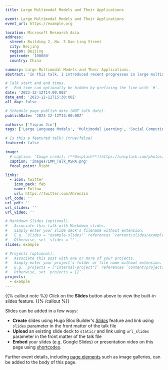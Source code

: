 ```yaml
---
title: Large Multimodal Models and Their Applications

event: Large Multimodal Models and Their Applications
event_url: https://example.org

location: Microsoft Research Asia
address:
  street: Building 2, No. 5 Dan Ling Street
  city: Beijing
  region: Beijing
  postcode: '100080'
  country: China

summary: Large Multimodal Models and Their Applications.
abstract: 'In this talk, I introduced recent progresses in large multimodal models, such as LLaVA, BLIP2, InstructBLIP, and LLaMA-Adapter.'

# Talk start and end times.
#   End time can optionally be hidden by prefixing the line with `#`.
date: '2023-12-12T14:00:00Z'
date_end: '2023-12-12T15:30:00Z'
all_day: false

# Schedule page publish date (NOT talk date).
publishDate: '2023-12-12T14:00:00Z'

authors: ['Yiqiao Jin']
tags: ['Large Language Models', 'Multimodal Learning', 'Social Computing']

# Is this a featured talk? (true/false)
featured: false

image:
  # caption: 'Image credit: [**Unsplash**](https://unsplash.com/photos/bzdhc5b3Bxs)'
  caption: 'images/LMM_Talk_MSRA.png'
  focal_point: Right

links:
  - icon: twitter
    icon_pack: fab
    name: Follow
    url: https://twitter.com/AhrenJin
url_code: ''
url_pdf: ''
url_slides: ''
url_video: ''

# Markdown Slides (optional).
#   Associate this talk with Markdown slides.
#   Simply enter your slide deck's filename without extension.
#   E.g. `slides = "example-slides"` references `content/slides/example-slides.md`.
#   Otherwise, set `slides = ""`.
slides: example

# Projects (optional).
#   Associate this post with one or more of your projects.
#   Simply enter your project's folder or file name without extension.
#   E.g. `projects = ["internal-project"]` references `content/project/deep-learning/index.md`.
#   Otherwise, set `projects = []`.
projects:
  - example
---
```


{{% callout note %}}
Click on the **Slides** button above to view the built-in slides feature.
{{% /callout %}}

Slides can be added in a few ways:

- **Create** slides using Hugo Blox Builder's [_Slides_](https://docs.hugoblox.com/reference/content-types/) feature and link using `slides` parameter in the front matter of the talk file
- **Upload** an existing slide deck to `static/` and link using `url_slides` parameter in the front matter of the talk file
- **Embed** your slides (e.g. Google Slides) or presentation video on this page using [shortcodes](https://docs.hugoblox.com/reference/markdown/).

Further event details, including [page elements](https://docs.hugoblox.com/reference/markdown/) such as image galleries, can be added to the body of this page.
